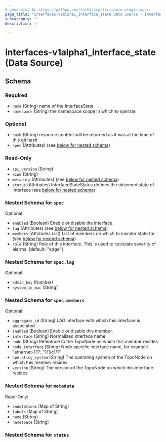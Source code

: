 ```yaml
---
# generated by https://github.com/hashicorp/terraform-plugin-docs
page_title: "interfaces-v1alpha1_interface_state Data Source - interfaces-v1alpha1"
subcategory: ""
description: |-
  
---
```


# interfaces-v1alpha1_interface_state (Data Source)





<!-- schema generated by tfplugindocs -->
## Schema

### Required

- `name` (String) name of the InterfaceState
- `namespace` (String) the namespace scope in which to operate

### Optional

- `hash` (String) resource content will be returned as it was at the time of this git hash
- `spec` (Attributes) (see [below for nested schema](#nestedatt--spec))

### Read-Only

- `api_version` (String)
- `kind` (String)
- `metadata` (Attributes) (see [below for nested schema](#nestedatt--metadata))
- `status` (Attributes) InterfaceStateStatus defines the observed state of Interface (see [below for nested schema](#nestedatt--status))

<a id="nestedatt--spec"></a>
### Nested Schema for `spec`

Optional:

- `enabled` (Boolean) Enable or disable the interface.
- `lag` (Attributes) (see [below for nested schema](#nestedatt--spec--lag))
- `members` (Attributes List) List of members on which to monitor state for (see [below for nested schema](#nestedatt--spec--members))
- `role` (String) Role of this interface. This is used to calculate severity of alarms. [default="edge"]

<a id="nestedatt--spec--lag"></a>
### Nested Schema for `spec.lag`

Optional:

- `admin_key` (Number)
- `system_id_mac` (String)


<a id="nestedatt--spec--members"></a>
### Nested Schema for `spec.members`

Optional:

- `aggregate_id` (String) LAG interface with which this interface is associated
- `enabled` (Boolean) Enable or disable this member.
- `interface` (String) Normalized interface name
- `node` (String) Reference to the TopoNode on which this member resides
- `node_interface` (String) Node specific interface name, for example "ethernet-1/1", "1/1/c1/1"
- `operating_system` (String) The operating system of the TopoNode on which this member resides
- `version` (String) The version of the TopoNode on which this interface resides



<a id="nestedatt--metadata"></a>
### Nested Schema for `metadata`

Read-Only:

- `annotations` (Map of String)
- `labels` (Map of String)
- `name` (String)
- `namespace` (String)


<a id="nestedatt--status"></a>
### Nested Schema for `status`
